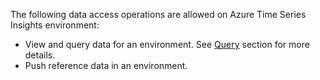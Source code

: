 The following data access operations are allowed on Azure Time Series Insights environment:
* View and query data for an environment. See [Query](time-series-insights-reference-query.md) section for more details.
* Push reference data in an environment.
